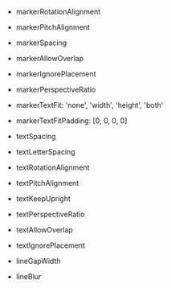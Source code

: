 * markerRotationAlignment
* markerPitchAlignment
* markerSpacing
* markerAllowOverlap
* markerIgnorePlacement
* markerPerspectiveRatio
* markerTextFit: 'none', 'width', 'height', 'both'
* markerTextFitPadding: [0, 0, 0, 0]

* textSpacing
* textLetterSpacing
* textRotationAlignment
* textPitchAlignment
* textKeepUpright
* textPerspectiveRatio
* textAllowOverlap
* textIgnorePlacement

* lineGapWidth
* lineBlur
